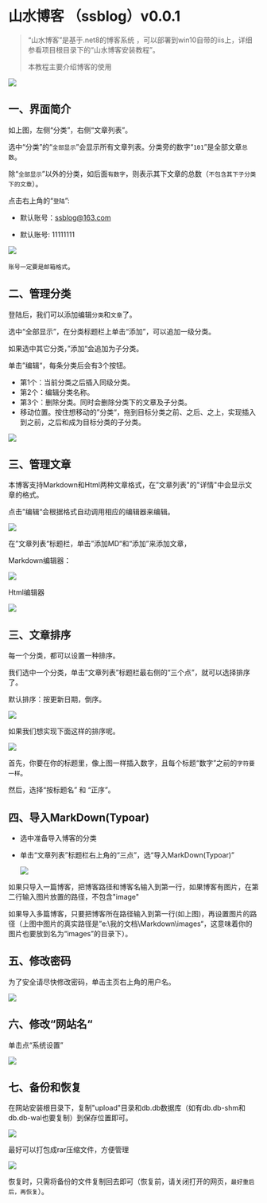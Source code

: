 # 山水博客 （ssblog）v0.0.1

> “山水博客”是基于.net8的博客系统 ，可以部署到win10自带的iis上，详细参看项目根目录下的“山水博客安装教程”。
>
> 本教程主要介绍博客的使用





![](https://github.com/opensanyue/ssblog/blob/master/aspnetMCVBSUser1/imgs/1.png)





##  一、界面简介

如上图，左侧“分类”，右侧“文章列表”。

选中“分类”的“`全部显示`”会显示所有文章列表。分类旁的数字“`101`”是全部文章`总数`。

除“`全部显示`”以外的分类，如后面`有数字`，则表示其下文章的总数（`不包含其下子分类下的文章`）。

点击右上角的“`登陆`”:

* 默认账号：ssblog@163.com

* 默认账号: 11111111

![](https://github.com/opensanyue/ssblog/blob/master/aspnetMCVBSUser1/imgs/2.png)

`账号一定要是邮箱格式`。



## 二、管理分类

登陆后，我们可以添加编辑`分类`和`文章`了。

选中“全部显示”，在分类标题栏上单击“添加”，可以追加一级分类。

如果选中其它分类，”添加“会追加为子分类。

单击”编辑“，每条分类后会有3个按钮。

* 第1个：当前分类之后插入同级分类。
* 第2个：编辑分类名称。
* 第3个：删除分类。同时会删除分类下的文章及子分类。 
* 移动位置。按住想移动的”分类“，拖到目标分类之前、之后、之上，实现插入到之前，之后和成为目标分类的子分类。

![](https://github.com/opensanyue/ssblog/blob/master/aspnetMCVBSUser1/imgs/3.png)





## 三、管理文章

本博客支持Markdown和Html两种文章格式，在”文章列表"的"详情"中会显示文章的格式。

点击”编辑“会根据格式自动调用相应的编辑器来编辑。

![](https://github.com/opensanyue/ssblog/blob/master/aspnetMCVBSUser1/imgs/4.png)



在”文章列表“标题栏，单击”添加MD“和“添加”来添加文章，

Markdown编辑器：

![](https://github.com/opensanyue/ssblog/blob/master/aspnetMCVBSUser1/imgs/5.png)

Html编辑器

![](https://github.com/opensanyue/ssblog/blob/master/aspnetMCVBSUser1/imgs/6.png)





## 三、文章排序

每一个分类，都可以设置一种排序。

我们选中一个分类，单击“文章列表”标题栏最右侧的“三个点”，就可以选择排序了。

默认排序：按更新日期，倒序。

![](https://github.com/opensanyue/ssblog/blob/master/aspnetMCVBSUser1/imgs/7.png)

如果我们想实现下面这样的排序呢。

![](https://github.com/opensanyue/ssblog/blob/master/aspnetMCVBSUser1/imgs/8.png)

首先，你要在你的标题里，像上图一样插入数字，且每个标题“数字”之前的``字符要一样``。

然后，选择“按标题名” 和 “正序”。





## 四、导入MarkDown(Typoar)

* 选中准备导入博客的分类

* 单击“文章列表”标题栏右上角的“三点”，选“导入MarkDown(Typoar)”

  ![](https://github.com/opensanyue/ssblog/blob/master/aspnetMCVBSUser1/imgs/9.png)

如果只导入一篇博客，把博客路径和博客名输入到第一行，如果博客有图片，在第二行输入图片放置的路径，不包含"image"

如果导入多篇博客，只要把博客所在路径输入到第一行(如上图)，再设置图片的路径（上图中图片的真实路径是”e:\我的文档\Markdown\images“，这意味着你的图片也要放到名为“images”的目录下）。





## 五、修改密码

为了安全请尽快修改密码，单击主页右上角的用户名。

![](https://github.com/opensanyue/ssblog/blob/master/aspnetMCVBSUser1/imgs/10.png)





## 六、修改“网站名“

单击点“系统设置”

![](https://github.com/opensanyue/ssblog/blob/master/aspnetMCVBSUser1/imgs/11.png)





## 七、备份和恢复

在网站安装根目录下，复制"upload"目录和db.db数据库（如有db.db-shm和db.db-wal也要复制）到保存位置即可。

![](https://github.com/opensanyue/ssblog/blob/master/aspnetMCVBSUser1/imgs/12.png)

最好可以打包成rar压缩文件，方便管理

![](https://github.com/opensanyue/ssblog/blob/master/aspnetMCVBSUser1/imgs/13.png)

恢复时，只需将备份的文件复制回去即可（恢复前，请关闭打开的网页，`最好重启后，再恢复`）。
